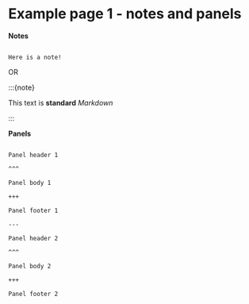# Example page 1 - notes and panels

**Notes**

```{note}

Here is a note!

```

OR

:::{note}

This text is **standard** _Markdown_

:::

**Panels**

````{panels}

Panel header 1

^^^

Panel body 1

+++

Panel footer 1

---

Panel header 2

^^^

Panel body 2

+++

Panel footer 2

````

